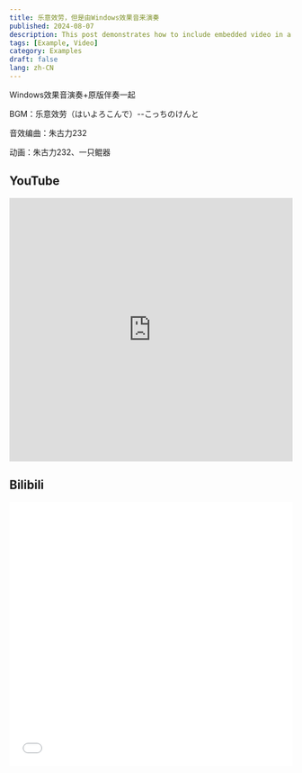 ```yaml
---
title: 乐意效劳，但是由Windows效果音来演奏
published: 2024-08-07
description: This post demonstrates how to include embedded video in a blog post.
tags: [Example, Video]
category: Examples
draft: false
lang: zh-CN
---
```


Windows效果音演奏+原版伴奏一起

BGM：乐意效劳（はいよろこんで）--こっちのけんと

音效编曲：朱古力232

动画：朱古力232、一只鲲器

## YouTube

<iframe width="100%" height="468" src="https://www.youtube.com/embed/7TYICSNzPyY" title="YouTube video player" frameborder="0" allow="accelerometer; autoplay; clipboard-write; encrypted-media; gyroscope; picture-in-picture; web-share" allowfullscreen></iframe>

## Bilibili

<iframe width="100%" height="468" src="//player.bilibili.com/player.html?bvid=BV1bM4m117W7&p=1" scrolling="no" border="0" frameborder="no" framespacing="0" allowfullscreen="true"> </iframe>
